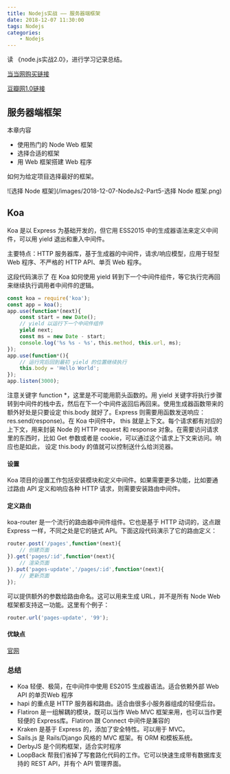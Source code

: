 ```yaml
---
title: Nodejs实战 —— 服务器端框架
date: 2018-12-07 11:30:00
tags: Nodejs
categories: 
	- Nodejs
---
```




读 《node.js实战2.0》，进行学习记录总结。

[当当网购买链接](http://product.dangdang.com/25329015.html)

[豆瓣网1.0链接](https://book.douban.com/subject/25870705/)

##  服务器端框架

本章内容

- 使用热门的 Node Web 框架
- 选择合适的框架
- 用 Web 框架搭建 Web 程序

如何为给定项目选择最好的框架。

![选择 Node 框架](/images/2018-12-07-NodeJs2-Part5-选择 Node 框架.png)

## Koa

Koa 是以 Express 为基础开发的，但它用 ESS2015 中的生成器语法来定义中间件，可以用 yield 退出和重入中间件。

主要特点：HTTP 服务器库，基于生成器的中间件，请求/响应模型，应用于轻型 Web 程序、不严格的 HTTP API、单页 Web 程序。

这段代码演示了 在 Koa 如何使用 yield 转到下一个中间件组件，等它执行完再回来继续执行调用者中间件的逻辑。

```javascript
const koa = require('koa');
const app = koa();
app.use(function*(next){
    const start = new Date();
    // yield 以运行下一个中间件组件
    yield next;
    const ms = new Date - start;
    console.log('%s %s - %s'，this.method, this.url, ms);
});
app.use(function*(){
    // 运行完后回到最初 yield 的位置继续执行
    this.body = 'Hello World';
});
app.listen(3000);
```

注意关键字 function *，这里是不可能用箭头函数的。用 yield 关键字将执行步骤转到中间件的栈中去，然后在下一个中间件返回后再回来。使用生成器函数带来的额外好处是只要设定 this.body 就好了。Express 则需要用函数发送响应：res.send(response)。在 Koa 中间件中， this 就是上下文。每个请求都有对应的上下文，用来封装 Node 的 HTTP request 和 response 对象。在需要访问请求里的东西时，比如 Get 参数或者是 cookie，可以通过这个请求上下文来访问。响应也是如此， 设定 this.body 的值就可以控制送什么给浏览器。

#### **设置**

Koa 项目的设置工作包括安装模块和定义中间件。如果需要更多功能，比如要通过路由 API
定义和响应各种 HTTP 请求，则需要安装路由中间件。

#### **定义路由**

koa-router 是一个流行的路由器中间件组件。它也是基于 HTTP 动词的，这点跟 Express 一样，不同之处是它的链式 API。下面这段代码演示了它的路由定义：

```javascript
router.post('/pages',function*(next){
    // 创建页面
}).get('pages/:id',function*(next){
    // 渲染页面
}).put('pages-update','/pages/:id',function*(next){
    // 更新页面
});
```

可以提供额外的参数给路由命名。这可以用来生成 URL，并不是所有 Node Web 框架都支持这一功能。这里有个例子：

```javascript
router.url('pages-update', '99'); 
```

#### **优缺点**

[官网](https://koa.bootcss.com/)



### 总结

- Koa 轻便、极简，在中间件中使用 ES2015 生成器语法。适合依赖外部 Web API 的单页Web 程序
- hapi 的重点是 HTTP 服务器和路由。适合由很多小服务器组成的轻便后台。
- Flatiron 是一组解耦的模块，既可以当作 Web MVC 框架来用，也可以当作更轻便的 Express库。Flatiron 跟 Connect 中间件是兼容的
- Kraken 是基于 Express 的，添加了安全特性。可以用于 MVC。
- Sails.js 是 Rails/Django 风格的 MVC 框架。有 ORM 和模板系统。
- DerbyJS 是个同构框架，适合实时程序
- LoopBack 帮我们省掉了写套路化代码的工作。它可以快速生成带有数据库支持的 REST API，并有个 API 管理界面。